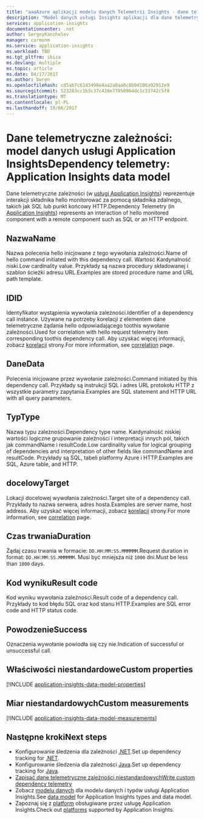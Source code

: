 ```yaml
---
title: "aaaAzure aplikacji modelu danych Telemetrii Insights - dane telemetryczne zależności | Dokumentacja firmy Microsoft"
description: "Model danych usługi Insights aplikacji dla dane telemetryczne zależności"
services: application-insights
documentationcenter: .net
author: SergeyKanzhelev
manager: carmonm
ms.service: application-insights
ms.workload: TBD
ms.tgt_pltfrm: ibiza
ms.devlang: multiple
ms.topic: article
ms.date: 04/17/2017
ms.author: bwren
ms.openlocfilehash: cd5ab7c61d3498e4aa2a0aa0c8b0d106a92912e9
ms.sourcegitcommit: 523283cc1b3c37c428e77850964dc1c33742c5f0
ms.translationtype: MT
ms.contentlocale: pl-PL
ms.lasthandoff: 10/06/2017
---
```

# <a name="dependency-telemetry-application-insights-data-model"></a><span data-ttu-id="67e36-103">Dane telemetryczne zależności: model danych usługi Application Insights</span><span class="sxs-lookup"><span data-stu-id="67e36-103">Dependency telemetry: Application Insights data model</span></span>

<span data-ttu-id="67e36-104">Dane telemetryczne zależności (w [usługi Application Insights](app-insights-overview.md)) reprezentuje interakcji składnika hello monitorować za pomocą składnika zdalnego, takich jak SQL lub punkt końcowy HTTP.</span><span class="sxs-lookup"><span data-stu-id="67e36-104">Dependency Telemetry (in [Application Insights](app-insights-overview.md)) represents an interaction of hello monitored component with a remote component such as SQL or an HTTP endpoint.</span></span>

## <a name="name"></a><span data-ttu-id="67e36-105">Nazwa</span><span class="sxs-lookup"><span data-stu-id="67e36-105">Name</span></span>

<span data-ttu-id="67e36-106">Nazwa polecenia hello inicjowane z tego wywołania zależności.</span><span class="sxs-lookup"><span data-stu-id="67e36-106">Name of hello command initiated with this dependency call.</span></span> <span data-ttu-id="67e36-107">Wartość Kardynalność niski.</span><span class="sxs-lookup"><span data-stu-id="67e36-107">Low cardinality value.</span></span> <span data-ttu-id="67e36-108">Przykłady są nazwa procedury składowanej i szablon ścieżki adresu URL.</span><span class="sxs-lookup"><span data-stu-id="67e36-108">Examples are stored procedure name and URL path template.</span></span>

## <a name="id"></a><span data-ttu-id="67e36-109">ID</span><span class="sxs-lookup"><span data-stu-id="67e36-109">ID</span></span>

<span data-ttu-id="67e36-110">Identyfikator wystąpienia wywołania zależności.</span><span class="sxs-lookup"><span data-stu-id="67e36-110">Identifier of a dependency call instance.</span></span> <span data-ttu-id="67e36-111">Używane na potrzeby korelacji z elementem dane telemetryczne żądania hello odpowiadającego toothis wywołanie zależności.</span><span class="sxs-lookup"><span data-stu-id="67e36-111">Used for correlation with hello request telemetry item corresponding toothis dependency call.</span></span> <span data-ttu-id="67e36-112">Aby uzyskać więcej informacji, zobacz [korelacji](application-insights-correlation.md) strony.</span><span class="sxs-lookup"><span data-stu-id="67e36-112">For more information, see [correlation](application-insights-correlation.md) page.</span></span>

## <a name="data"></a><span data-ttu-id="67e36-113">Dane</span><span class="sxs-lookup"><span data-stu-id="67e36-113">Data</span></span>

<span data-ttu-id="67e36-114">Polecenia inicjowane przez wywołanie zależności.</span><span class="sxs-lookup"><span data-stu-id="67e36-114">Command initiated by this dependency call.</span></span> <span data-ttu-id="67e36-115">Przykłady są instrukcji SQL i adres URL protokołu HTTP z wszystkie parametry zapytania.</span><span class="sxs-lookup"><span data-stu-id="67e36-115">Examples are SQL statement and HTTP URL with all query parameters.</span></span>

## <a name="type"></a><span data-ttu-id="67e36-116">Typ</span><span class="sxs-lookup"><span data-stu-id="67e36-116">Type</span></span>

<span data-ttu-id="67e36-117">Nazwa typu zależności.</span><span class="sxs-lookup"><span data-stu-id="67e36-117">Dependency type name.</span></span> <span data-ttu-id="67e36-118">Kardynalność niskiej wartości logiczne grupowanie zależności i interpretacji innych pól, takich jak commandName i resultCode.</span><span class="sxs-lookup"><span data-stu-id="67e36-118">Low cardinality value for logical grouping of dependencies and interpretation of other fields like commandName and resultCode.</span></span> <span data-ttu-id="67e36-119">Przykłady są SQL, tabeli platformy Azure i HTTP.</span><span class="sxs-lookup"><span data-stu-id="67e36-119">Examples are SQL, Azure table, and HTTP.</span></span>

## <a name="target"></a><span data-ttu-id="67e36-120">docelowy</span><span class="sxs-lookup"><span data-stu-id="67e36-120">Target</span></span>

<span data-ttu-id="67e36-121">Lokacji docelowej wywołania zależności.</span><span class="sxs-lookup"><span data-stu-id="67e36-121">Target site of a dependency call.</span></span> <span data-ttu-id="67e36-122">Przykłady to nazwa serwera, adres hosta.</span><span class="sxs-lookup"><span data-stu-id="67e36-122">Examples are server name, host address.</span></span> <span data-ttu-id="67e36-123">Aby uzyskać więcej informacji, zobacz [korelacji](application-insights-correlation.md) strony.</span><span class="sxs-lookup"><span data-stu-id="67e36-123">For more information, see [correlation](application-insights-correlation.md) page.</span></span>

## <a name="duration"></a><span data-ttu-id="67e36-124">Czas trwania</span><span class="sxs-lookup"><span data-stu-id="67e36-124">Duration</span></span>

<span data-ttu-id="67e36-125">Żądaj czasu trwania w formacie: `DD.HH:MM:SS.MMMMMM`.</span><span class="sxs-lookup"><span data-stu-id="67e36-125">Request duration in format: `DD.HH:MM:SS.MMMMMM`.</span></span> <span data-ttu-id="67e36-126">Musi być mniejsza niż `1000` dni.</span><span class="sxs-lookup"><span data-stu-id="67e36-126">Must be less than `1000` days.</span></span>

## <a name="result-code"></a><span data-ttu-id="67e36-127">Kod wyniku</span><span class="sxs-lookup"><span data-stu-id="67e36-127">Result code</span></span>

<span data-ttu-id="67e36-128">Kod wyniku wywołania zależności.</span><span class="sxs-lookup"><span data-stu-id="67e36-128">Result code of a dependency call.</span></span> <span data-ttu-id="67e36-129">Przykłady to kod błędu SQL oraz kod stanu HTTP.</span><span class="sxs-lookup"><span data-stu-id="67e36-129">Examples are SQL error code and HTTP status code.</span></span>

## <a name="success"></a><span data-ttu-id="67e36-130">Powodzenie</span><span class="sxs-lookup"><span data-stu-id="67e36-130">Success</span></span>

<span data-ttu-id="67e36-131">Oznaczenia wywołanie powiodła się czy nie.</span><span class="sxs-lookup"><span data-stu-id="67e36-131">Indication of successful or unsuccessful call.</span></span>

## <a name="custom-properties"></a><span data-ttu-id="67e36-132">Właściwości niestandardowe</span><span class="sxs-lookup"><span data-stu-id="67e36-132">Custom properties</span></span>

[!INCLUDE [application-insights-data-model-properties](../../includes/application-insights-data-model-properties.md)]

## <a name="custom-measurements"></a><span data-ttu-id="67e36-133">Miar niestandardowych</span><span class="sxs-lookup"><span data-stu-id="67e36-133">Custom measurements</span></span>

[!INCLUDE [application-insights-data-model-measurements](../../includes/application-insights-data-model-measurements.md)]


## <a name="next-steps"></a><span data-ttu-id="67e36-134">Następne kroki</span><span class="sxs-lookup"><span data-stu-id="67e36-134">Next steps</span></span>

- <span data-ttu-id="67e36-135">Konfigurowanie śledzenia dla zależności [.NET](app-insights-asp-net-dependencies.md).</span><span class="sxs-lookup"><span data-stu-id="67e36-135">Set up dependency tracking for [.NET](app-insights-asp-net-dependencies.md).</span></span>
- <span data-ttu-id="67e36-136">Konfigurowanie śledzenia dla zależności [Java](app-insights-java-agent.md).</span><span class="sxs-lookup"><span data-stu-id="67e36-136">Set up dependency tracking for [Java](app-insights-java-agent.md).</span></span>
- [<span data-ttu-id="67e36-137">Zapisać dane telemetryczne zależności niestandardowych</span><span class="sxs-lookup"><span data-stu-id="67e36-137">Write custom dependency telemetry</span></span>](app-insights-api-custom-events-metrics.md#trackdependency)
- <span data-ttu-id="67e36-138">Zobacz [modelu danych](application-insights-data-model.md) dla modelu danych i typów usługi Application Insights.</span><span class="sxs-lookup"><span data-stu-id="67e36-138">See [data model](application-insights-data-model.md) for Application Insights types and data model.</span></span>
- <span data-ttu-id="67e36-139">Zapoznaj się z [platform](app-insights-platforms.md) obsługiwane przez usługę Application Insights.</span><span class="sxs-lookup"><span data-stu-id="67e36-139">Check out [platforms](app-insights-platforms.md) supported by Application Insights.</span></span>
